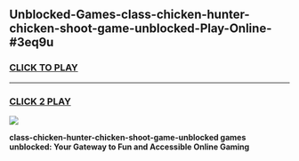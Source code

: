 
## Unblocked-Games-class-chicken-hunter-chicken-shoot-game-unblocked-Play-Online-#3eq9u
<h3>
<a href="https://premium.freeplayer.one?title=class-chicken-hunter-chicken-shoot-game-unblocked&ref=27F">CLICK TO PLAY</a></h3>
<hr>

<h3>
<a href="https://premium.freeplayer.one?title=class-chicken-hunter-chicken-shoot-game-unblocked&ref=27F">CLICK 2 PLAY</a>
  
</h3>

<a href="https://premium.freeplayer.one?title=class-chicken-hunter-chicken-shoot-game-unblocked&ref=27F"><img src="https://clearcache.store/games.png"></a>


**class-chicken-hunter-chicken-shoot-game-unblocked games unblocked: Your Gateway to Fun and Accessible Online Gaming**
